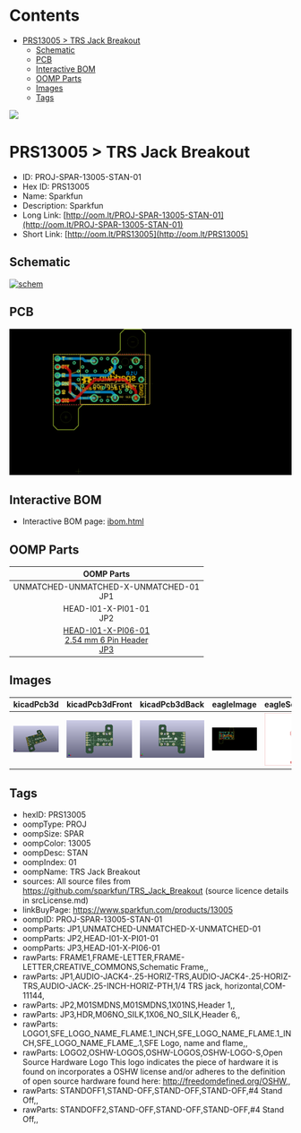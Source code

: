 



Contents
========

* [PRS13005 > TRS Jack Breakout](#prs13005--trs-jack-breakout)
	* [Schematic](#schematic)
	* [PCB](#pcb)
	* [Interactive BOM](#interactive-bom)
	* [OOMP Parts](#oomp-parts)
	* [Images](#images)
	* [Tags](#tags)
  
![][im]
# PRS13005 > TRS Jack Breakout

- ID: PROJ-SPAR-13005-STAN-01
- Hex ID: PRS13005
- Name: Sparkfun
- Description: Sparkfun
- Long Link: [http://oom.lt/PROJ-SPAR-13005-STAN-01](http://oom.lt/PROJ-SPAR-13005-STAN-01)
- Short Link: [http://oom.lt/PRS13005](http://oom.lt/PRS13005)

## Schematic
  
[![schem](eagleSchemImage.png)](eagleSchemImage.png)
## PCB
  
[![pcb](eagleImage.png)](eagleImage.png)
## Interactive BOM

- Interactive BOM page: [ibom.html](https://htmlpreview.github.io/?https://github.com/oomlout/oomlout_OOMP_projects/blob/main/PROJ-SPAR-13005-STAN-01/kicad/bom/ibom.html)

## OOMP Parts
  

|OOMP Parts|
| :---: |
|UNMATCHED-UNMATCHED-X-UNMATCHED-01<BR>JP1|
|HEAD-I01-X-PI01-01<BR>JP2|
|[HEAD-I01-X-PI06-01<br> 2.54 mm 6 Pin Header<br> JP3](https://github.com/oomlout/oomlout_OOMP_parts/tree/main/HEAD-I01-X-PI06-01/)|

## Images
  
  

|kicadPcb3d|kicadPcb3dFront|kicadPcb3dBack|eagleImage|eagleSchemImage|
| :---: | :---: | :---: | :---: | :---: |
|[![kicadPcb3d](kicadPcb3d_140.png)](kicadPcb3d.png)|[![kicadPcb3dFront](kicadPcb3dFront_140.png)](kicadPcb3dFront.png)|[![kicadPcb3dBack](kicadPcb3dBack_140.png)](kicadPcb3dBack.png)|[![eagleImage](eagleImage_140.png)](eagleImage.png)|[![eagleSchemImage](eagleSchemImage_140.png)](eagleSchemImage.png)|

## Tags

- hexID: PRS13005
- oompType: PROJ
- oompSize: SPAR
- oompColor: 13005
- oompDesc: STAN
- oompIndex: 01
- oompName: TRS Jack Breakout
- sources: All source files from https://github.com/sparkfun/TRS_Jack_Breakout (source licence details in srcLicense.md)
- linkBuyPage: https://www.sparkfun.com/products/13005
- oompID: PROJ-SPAR-13005-STAN-01
- oompParts: JP1,UNMATCHED-UNMATCHED-X-UNMATCHED-01
- oompParts: JP2,HEAD-I01-X-PI01-01
- oompParts: JP3,HEAD-I01-X-PI06-01
- rawParts: FRAME1,FRAME-LETTER,FRAME-LETTER,CREATIVE_COMMONS,Schematic Frame,,
- rawParts: JP1,AUDIO-JACK4-.25-HORIZ-TRS,AUDIO-JACK4-.25-HORIZ-TRS,AUDIO-JACK-.25-INCH-HORIZ-PTH,1/4 TRS jack, horizontal,COM-11144,
- rawParts: JP2,M01SMDNS,M01SMDNS,1X01NS,Header 1,,
- rawParts: JP3,HDR,M06NO_SILK,1X06_NO_SILK,Header 6,,
- rawParts: LOGO1,SFE_LOGO_NAME_FLAME.1_INCH,SFE_LOGO_NAME_FLAME.1_INCH,SFE_LOGO_NAME_FLAME_.1,SFE Logo, name and flame,,
- rawParts: LOGO2,OSHW-LOGOS,OSHW-LOGOS,OSHW-LOGO-S,Open Source Hardware Logo This logo indicates the piece of hardware it is found on incorporates a OSHW license and/or adheres to the definition of open source hardware found here: http://freedomdefined.org/OSHW,,
- rawParts: STANDOFF1,STAND-OFF,STAND-OFF,STAND-OFF,#4 Stand Off,,
- rawParts: STANDOFF2,STAND-OFF,STAND-OFF,STAND-OFF,#4 Stand Off,,



[im]: kicadPcb3d_450.png
